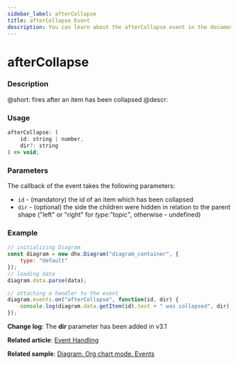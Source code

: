 ```yaml
---
sidebar_label: afterCollapse
title: afterCollapse Event
description: You can learn about the afterCollapse event in the documentation of the DHTMLX JavaScript Diagram library. Browse developer guides and API reference, try out code examples and live demos, and download a free 30-day evaluation version of DHTMLX Diagram.
---
```


# afterCollapse

### Description

@short: fires after an item has been collapsed
@descr:


### Usage

~~~js
afterCollapse: (
    id: string | number, 
    dir?: string
) => void;
~~~

### Parameters

The callback of the event takes the following parameters:

- `id` - (mandatory) the id of an item which has been collapsed
- `dir` - (optional) the side the children were hidden in relation to the parent shape ("left" or "right" for *type:"topic"*, otherwise - undefined)

### Example

~~~js {9-11}
// initializing Diagram
const diagram = new dhx.Diagram("diagram_container", {
    type: "default"
});
// loading data
diagram.data.parse(data);

// attaching a handler to the event
diagram.events.on("afterCollapse", function(id, dir) {
    console.log(diagram.data.getItem(id).text + " was collapsed", dir);
});
~~~

**Change log**: The **dir** parameter has been added in v3.1

**Related article**: [Event Handling](../../../guides/event_handling/)

**Related sample**: [Diagram. Org chart mode. Events](https://snippet.dhtmlx.com/l38pct7c)